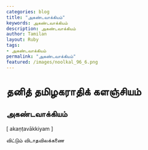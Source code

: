 ```yaml
---  
categories: blog  
title: "அகண்டவாக்கியம்"
keywords: அகண்டவாக்கியம்  
description: அகண்டவாக்கியம்
author: Tamilan  
layout: Ruby  
tags:     
- அகண்டவாக்கியம்
permalink: "அகண்டவாக்கியம்"  
featured: /images/noolkal_96_6.png  
--- 
```

# தனித் தமிழகராதிக் களஞ்சியம்
## அகண்டவாக்கியம்

[ akaṇṭavākkiyam ]  
  
விட்டும் விடாதவிலக்கணை